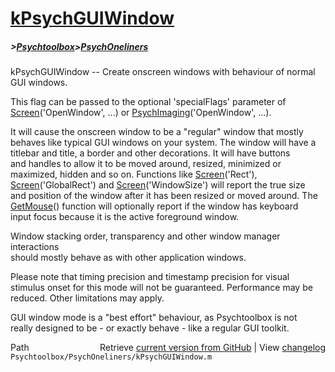 # [kPsychGUIWindow](kPsychGUIWindow)
##### >[Psychtoolbox](Psychtoolbox)>[PsychOneliners](PsychOneliners)

kPsychGUIWindow -- Create onscreen windows with behaviour of normal GUI windows.  
  
This flag can be passed to the optional 'specialFlags' parameter of  
[Screen](Screen)('OpenWindow', ...) or [PsychImaging](PsychImaging)('OpenWindow', ...).  
  
It will cause the onscreen window to be a "regular" window that mostly  
behaves like typical GUI windows on your system. The window will have a  
titlebar and title, a border and other decorations. It will have buttons  
and handles to allow it to be moved around, resized, minimized or  
maximized, hidden and so on. Functions like [Screen](Screen)('Rect'),  
[Screen](Screen)('GlobalRect') and [Screen](Screen)('WindowSize') will report the true size  
and position of the window after it has been resized or moved around. The  
[GetMouse](GetMouse)() function will optionally report if the window has keyboard  
input focus because it is the active foreground window.  
  
Window stacking order, transparency and other window manager interactions  
should mostly behave as with other application windows.  
  
Please note that timing precision and timestamp precision for visual  
stimulus onset for this mode will not be guaranteed. Performance may be  
reduced. Other limitations may apply.  
  
GUI window mode is a "best effort" behaviour, as Psychtoolbox is not  
really designed to be - or exactly behave - like a regular GUI toolkit.  
  




<div class="code_header" style="text-align:right;">
  <span style="float:left;">Path&nbsp;&nbsp;</span> <span class="counter">Retrieve <a href=
  "https://raw.github.com/Psychtoolbox-3/Psychtoolbox-3/beta/Psychtoolbox/PsychOneliners/kPsychGUIWindow.m">current version from GitHub</a> | View <a href=
  "https://github.com/Psychtoolbox-3/Psychtoolbox-3/commits/beta/Psychtoolbox/PsychOneliners/kPsychGUIWindow.m">changelog</a></span>
</div>
<div class="code">
  <code>Psychtoolbox/PsychOneliners/kPsychGUIWindow.m</code>
</div>


